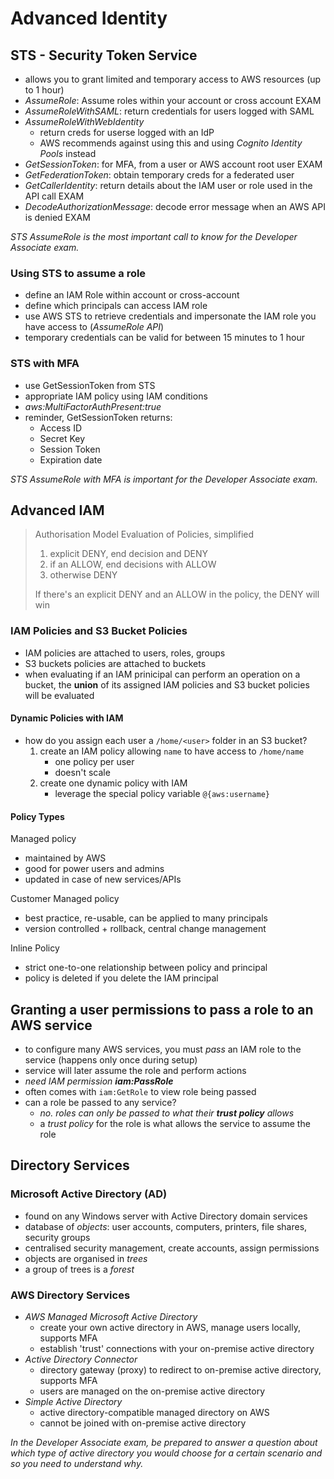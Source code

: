 # Advanced Identity

## STS - Security Token Service

- allows you to grant limited and temporary access to AWS resources (up to 1 hour)
- *AssumeRole*: Assume roles within your account or cross account EXAM
- *AssumeRoleWithSAML*: return credentials for users logged with SAML
- *AssumeRoleWithWebIdentity*
    - return creds for userse logged with an IdP
    - AWS recommends against using this and using *Cognito Identity Pools* instead
- *GetSessionToken*: for MFA, from a user or AWS account root user EXAM
- *GetFederationToken*: obtain temporary creds for a federated user
- *GetCallerIdentity*: return details about the IAM user or role used in the API call EXAM
- *DecodeAuthorizationMessage*: decode error message when an AWS API is denied EXAM

*STS AssumeRole is the most important call to know for the Developer Associate exam.*

### Using STS to assume a role
- define an IAM Role within account or cross-account
- define which principals can access IAM role
- use AWS STS to retrieve credentials and impersonate the IAM role you have access to (*AssumeRole API*)
- temporary credentials can be valid for between 15 minutes to 1 hour

### STS with MFA
- use GetSessionToken from STS
- appropriate IAM policy using IAM conditions
- *aws:MultiFactorAuthPresent:true*
- reminder, GetSessionToken returns:
    - Access ID
    - Secret Key
    - Session Token
    - Expiration date

*STS AssumeRole with MFA is important for the Developer Associate exam.*

## Advanced IAM

> Authorisation Model Evaluation of Policies, simplified
> 1. explicit DENY, end decision and DENY
> 2. if an ALLOW, end decisions with ALLOW
> 3. otherwise DENY
>
> If there's an explicit DENY and an ALLOW in the policy, the DENY will win

### IAM Policies and S3 Bucket Policies
- IAM policies are attached to users, roles, groups
- S3 buckets policies are attached to buckets
- when evaluating if an IAM prinicipal can perform an operation on a bucket, the **union** of its assigned IAM policies and S3 bucket policies will be evaluated

#### Dynamic Policies with IAM
- how do you assign each user a `/home/<user>` folder in an S3 bucket?
    1. create an IAM policy allowing `name` to have access to `/home/name`
        - one policy per user
        - doesn't scale
    2. create one dynamic policy with IAM
        - leverage the special policy variable `@{aws:username}`

#### Policy Types

Managed policy
- maintained by AWS
- good for power users and admins
- updated in case of new services/APIs

Customer Managed policy
- best practice, re-usable, can be applied to many principals
- version controlled + rollback, central change management

Inline Policy
- strict one-to-one relationship between policy and principal
- policy is deleted if you delete the IAM principal

## Granting a user permissions to pass a role to an AWS service

- to configure many AWS services, you must *pass* an IAM role to the service (happens only once during setup)
- service will later assume the role and perform actions
- *need IAM permission **iam:PassRole***
- often comes with `iam:GetRole` to view role being passed
- can a role be passed to any service?
    - *no. roles can only be passed to what their **trust policy** allows*
    - a *trust policy* for the role is what allows the service to assume the role

## Directory Services

### Microsoft Active Directory (AD)
- found on any Windows server with Active Directory domain services
- database of *objects*: user accounts, computers, printers, file shares, security groups
- centralised security management, create accounts, assign permissions
- objects are organised in *trees*
- a group of trees is a *forest*

### AWS Directory Services
- *AWS Managed Microsoft Active Directory*
    - create your own active directory in AWS, manage users locally, supports MFA
    - establish 'trust' connections with your on-premise active directory
- *Active Directory Connector*
    - directory gateway (proxy) to redirect to on-premise active directory, supports MFA
    - users are managed on the on-premise active directory
- *Simple Active Directory*
    - active directory-compatible managed directory on AWS
    - cannot be joined with on-premise active directory 

*In the Developer Associate exam, be prepared to answer a question about which type of active directory you would choose for a certain scenario and so you need to understand why.*
